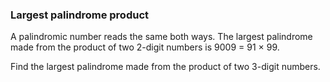 ### Largest palindrome product ###
A palindromic number reads the same both ways. The largest palindrome made 
from the product of two 2-digit numbers is 9009 = 91 × 99.

Find the largest palindrome made from the product of two 3-digit numbers.
